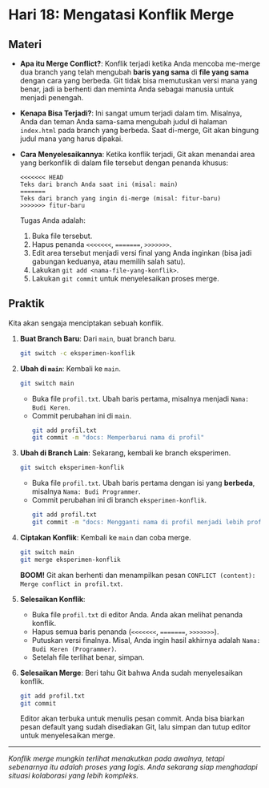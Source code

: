 # Hari 18: Mengatasi Konflik Merge

## Materi

- **Apa itu Merge Conflict?**: Konflik terjadi ketika Anda mencoba me-merge dua branch yang telah mengubah **baris yang sama** di **file yang sama** dengan cara yang berbeda. Git tidak bisa memutuskan versi mana yang benar, jadi ia berhenti dan meminta Anda sebagai manusia untuk menjadi penengah.

- **Kenapa Bisa Terjadi?**: Ini sangat umum terjadi dalam tim. Misalnya, Anda dan teman Anda sama-sama mengubah judul di halaman `index.html` pada branch yang berbeda. Saat di-merge, Git akan bingung judul mana yang harus dipakai.

- **Cara Menyelesaikannya**: Ketika konflik terjadi, Git akan menandai area yang berkonflik di dalam file tersebut dengan penanda khusus:
    ```
    <<<<<<< HEAD
    Teks dari branch Anda saat ini (misal: main)
    =======
    Teks dari branch yang ingin di-merge (misal: fitur-baru)
    >>>>>>> fitur-baru
    ```
    Tugas Anda adalah:
    1.  Buka file tersebut.
    2.  Hapus penanda `<<<<<<<`, `=======`, `>>>>>>>`.
    3.  Edit area tersebut menjadi versi final yang Anda inginkan (bisa jadi gabungan keduanya, atau memilih salah satu).
    4.  Lakukan `git add <nama-file-yang-konflik>`.
    5.  Lakukan `git commit` untuk menyelesaikan proses merge.

## Praktik

Kita akan sengaja menciptakan sebuah konflik.

1.  **Buat Branch Baru**: Dari `main`, buat branch baru.
    ```bash
    git switch -c eksperimen-konflik
    ```

2.  **Ubah di `main`**: Kembali ke `main`.
    ```bash
    git switch main
    ```
    - Buka file `profil.txt`. Ubah baris pertama, misalnya menjadi `Nama: Budi Keren`.
    - Commit perubahan ini di `main`.
      ```bash
      git add profil.txt
      git commit -m "docs: Memperbarui nama di profil"
      ```

3.  **Ubah di Branch Lain**: Sekarang, kembali ke branch eksperimen.
    ```bash
    git switch eksperimen-konflik
    ```
    - Buka file `profil.txt`. Ubah baris pertama dengan isi yang **berbeda**, misalnya `Nama: Budi Programmer`.
    - Commit perubahan ini di branch `eksperimen-konflik`.
      ```bash
      git add profil.txt
      git commit -m "docs: Mengganti nama di profil menjadi lebih profesional"
      ```

4.  **Ciptakan Konflik**: Kembali ke `main` dan coba merge.
    ```bash
    git switch main
    git merge eksperimen-konflik
    ```
    **BOOM!** Git akan berhenti dan menampilkan pesan `CONFLICT (content): Merge conflict in profil.txt`.

5.  **Selesaikan Konflik**:
    - Buka file `profil.txt` di editor Anda. Anda akan melihat penanda konflik.
    - Hapus semua baris penanda (`<<<<<<<`, `=======`, `>>>>>>>`).
    - Putuskan versi finalnya. Misal, Anda ingin hasil akhirnya adalah `Nama: Budi Keren (Programmer)`.
    - Setelah file terlihat benar, simpan.

6.  **Selesaikan Merge**: Beri tahu Git bahwa Anda sudah menyelesaikan konflik.
    ```bash
    git add profil.txt
    git commit 
    ```
    Editor akan terbuka untuk menulis pesan commit. Anda bisa biarkan pesan default yang sudah disediakan Git, lalu simpan dan tutup editor untuk menyelesaikan merge.

---
*Konflik merge mungkin terlihat menakutkan pada awalnya, tetapi sebenarnya itu adalah proses yang logis. Anda sekarang siap menghadapi situasi kolaborasi yang lebih kompleks.*